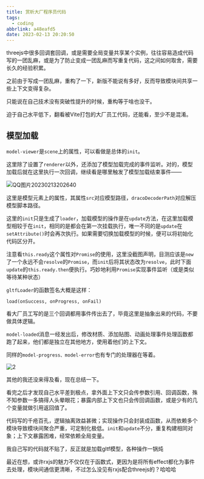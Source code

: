 ```yaml
---
title: 赏析大厂程序员代码
tags:
  - coding
abbrlink: a48eafd5
date: 2023-02-13 20:20:50
---
```


threejs中很多回调套回调，或是需要全局变量共享某个实例，往往容易造成代码写的一团乱麻，或是为了防止变成一团乱麻而写重复代码，这之间如何取舍，需要长久的经验积累。



之前由于写成一团乱麻，重构了一下，新版不能说有多好，反而导致模块间共享一些上下文变得复杂。

只能说在自己技术没有突破性提升的时候，重构等于啥也没干。

迫于自己水平低下，翻看被Vite打包的大厂员工代码，还能看，至少不是混淆。

## 模型加载

`model-viewer`是`scene`上的属性，可以看做是总体的`init`。

这里除了设置了`renderer`以外，还添加了模型加载完成的事件监听。对的，模型加载后就在这里执行一次回调，继续看是哪里触发了模型加载结束事件——

![QQ图片20230213202640](赏析大厂程序员代码/20230213202640.png)

这里是模型元素上的属性，其属性`src`对应模型路径，`dracoDecoderPath`对应解压模型脚本路径。

这里的`init`只是生成了`loader`，加载模型的操作是在`update`方法，在这里加载模型相较于在`init`，相同的是都会在第一次挂载执行，唯一不同的是`update`在`setAttribute()`时会再次执行。如果需要切换加载模型的时候，便可以将初始化代码区分开。

注意看`this.ready`这个属性对`Promise`的使用，这里没截图声明，目测应该是`new`了一个永远不会`resolve`的`Promise`，而`init`后将其状态改为`resolve`，此时下面`update`的`this.ready.then`便执行。巧妙地利用`Promise`实现事件监听（或是类似等待某种状态）

`gltfLoader`的函数签名大概是这样：

`load(onSuccess, onProgress, onFail)`

看大厂员工写的是三个回调都用事件传出去了，毕竟这里是抽象出来的代码，不要做具体逻辑。

`model-loaded`消息一经发出后，修改材质、添加贴图、动画处理事件处理函数都跑了起来，他们都是独立在其他地方，使用着他们的上下文。

同样的`model-progress、model-error`也有专门的处理器在等着。

![2](赏析大厂程序员代码/2.png)





其他的我还没来得及看，现在总结一下。

看完之后才发现自己水平差到极点，拿外面上下文只会传参数引用、回调函数，殊不知参数一多搞得人头晕眼花；暴露内部上下文也只会传回调函数，或是少有的几个变量就做引用返回值了。

代码写的千疮百孔，逻辑抽离效益甚微；实现操作只会封装成函数，从而依赖多个模块导致模块间聚合严重，可定制化极低。`init`和`update`不分，重复构建相同对象；上下文暴露困难，经常依赖全局变量。

我自己写的代码就不贴了，反正就是加载gltf模型，各种操作一锅炖

最近在想，或许rxjs的魅力不仅仅在于函数式，更因为是将所有effect都化为事件去处理，模块间通信更清晰，不过怎么没见有rxjs配合threejs的？哈哈哈
